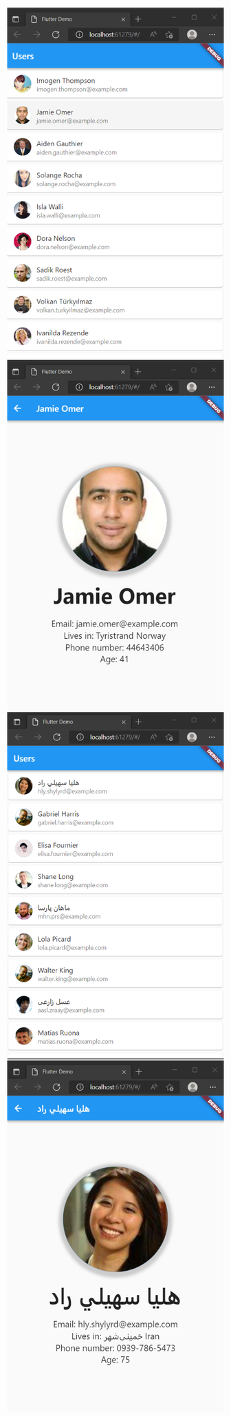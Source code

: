 ![alt text](./pictures/img.png)
![alt text](./pictures/img_1.png)
![alt text](./pictures/img_2.png)
![alt text](./pictures/img_3.png)